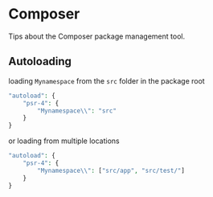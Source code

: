 Composer
=================

Tips about the Composer package management tool.

## Autoloading

loading `Mynamespace` from the `src` folder in the package root

```php
"autoload": {
	"psr-4": {
		"Mynamespace\\": "src"
	}
}
```

or loading from multiple locations

```php
"autoload": {
	"psr-4": {
		"Mynamespace\\": ["src/app", "src/test/"]
	}
}
```
